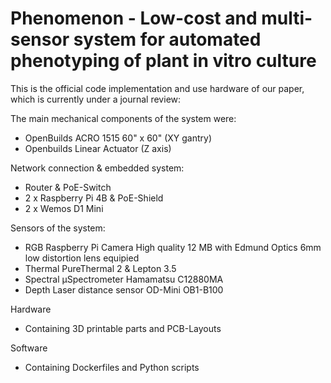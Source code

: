 # Phenomenon - Low-cost and multi-sensor system for automated phenotyping of plant in vitro culture
This is the official code implementation and use hardware of our paper, which is currently under a journal review:

The main mechanical components of the system were:
- OpenBuilds ACRO 1515 60" x 60" (XY gantry)
- Openbuilds Linear Actuator (Z axis)

Network connection & embedded system:
- Router & PoE-Switch
- 2 x Raspberry Pi 4B & PoE-Shield
- 2 x Wemos D1 Mini

Sensors of the system:
- RGB Raspberry Pi Camera High quality 12 MB with Edmund Optics 6mm low distortion lens equipied
- Thermal PureThermal 2 & Lepton 3.5
- Spectral µSpectrometer Hamamatsu C12880MA
- Depth Laser distance sensor OD-Mini OB1-B100

Hardware
- Containing 3D printable parts and PCB-Layouts

Software
- Containing Dockerfiles and Python scripts
